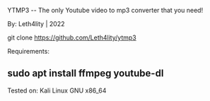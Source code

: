 YTMP3 -- The only Youtube video to mp3 converter that you need!

By: Leth4lity | 2022

git clone https://github.com/Leth4lity/ytmp3

Requirements:

sudo apt install ffmpeg youtube-dl
---------------------------------------------

Tested on: Kali Linux GNU x86_64
